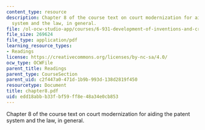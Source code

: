 ```yaml
---
content_type: resource
description: Chapter 8 of the course text on court modernization for aiding the patent
  system and the law, in general.
file: /ol-ocw-studio-app/courses/6-931-development-of-inventions-and-creative-ideas-spring-2008/edd18abbb33fbf59ff8e48a34e0cb853_chapter8.pdf
file_size: 269624
file_type: application/pdf
learning_resource_types:
- Readings
license: https://creativecommons.org/licenses/by-nc-sa/4.0/
ocw_type: OCWFile
parent_title: Readings
parent_type: CourseSection
parent_uid: c2f447a0-471d-1b9b-993d-138d2819f450
resourcetype: Document
title: chapter8.pdf
uid: edd18abb-b33f-bf59-ff8e-48a34e0cb853
---
```

Chapter 8 of the course text on court modernization for aiding the patent system and the law, in general.